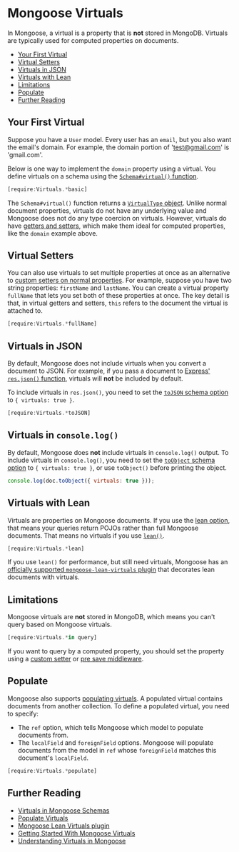 # Mongoose Virtuals

In Mongoose, a virtual is a property that is **not** stored in MongoDB. 
Virtuals are typically used for computed properties on documents.

* [Your First Virtual](#your-first-virtual)
* [Virtual Setters](#virtual-setters)
* [Virtuals in JSON](#virtuals-in-json)
* [Virtuals with Lean](#virtuals-with-lean)
* [Limitations](#limitations)
* [Populate](#populate)
* [Further Reading](#further-reading)

## Your First Virtual

Suppose you have a `User` model. Every user has an `email`, but you also
want the email's domain. For example, the domain portion of 
'test@gmail.com' is 'gmail.com'.

Below is one way to implement the `domain` property using a virtual.
You define virtuals on a schema using the [`Schema#virtual()` function](../../docs/api/schema.html#schema_Schema-virtual).

```javascript
[require:Virtuals.*basic]
```

The `Schema#virtual()` function returns a [`VirtualType` object](../../docs/api/virtualtype.html). Unlike normal document properties,
virtuals do not have any underlying value and Mongoose does not do
any type coercion on virtuals. However, virtuals do have
[getters and setters](../../docs/tutorials/getters-setters.html), which make 
them ideal for computed properties, like the `domain` example above.

## Virtual Setters

You can also use virtuals to set multiple properties at once as an
alternative to [custom setters on normal properties](../../docs/tutorials/getters-setters.html#setters). For example, suppose
you have two string properties: `firstName` and `lastName`. You can
create a virtual property `fullName` that lets you set both of
these properties at once. The key detail is that, in virtual getters and
setters, `this` refers to the document the virtual is attached to.

```javascript
[require:Virtuals.*fullName]
```

## Virtuals in JSON

By default, Mongoose does not include virtuals when you convert a document to JSON.
For example, if you pass a document to [Express'  `res.json()` function](http://expressjs.com/en/4x/api.html#res.json), virtuals will **not** be included by default.

To include virtuals in `res.json()`, you need to set the
[`toJSON` schema option](../../docs/guide.html#toJSON) to `{ virtuals: true }`.

```javascript
[require:Virtuals.*toJSON]
```

## Virtuals in `console.log()`

By default, Mongoose does **not** include virtuals in `console.log()` output.
To include virtuals in `console.log()`, you need to set the [`toObject` schema option](../../docs/guide.html#toObject) to `{ virtuals: true }`, or use `toObject()` before printing the object.

```javascript
console.log(doc.toObject({ virtuals: true }));
```

## Virtuals with Lean

Virtuals are properties on Mongoose documents. If you use the
[lean option](../../docs/tutorials/lean.html), that means your queries return POJOs
rather than full Mongoose documents. That means no virtuals if you use
[`lean()`](../../docs/api/query.html#query_Query-lean).

```javascript
[require:Virtuals.*lean]
```

If you use `lean()` for performance, but still need virtuals, Mongoose
has an
[officially supported `mongoose-lean-virtuals` plugin](https://plugins.mongoosejs.io/plugins/lean-virtuals)
that decorates lean documents with virtuals.

## Limitations

Mongoose virtuals are **not** stored in MongoDB, which means you can't query
based on Mongoose virtuals.

```javascript
[require:Virtuals.*in query]
```

If you want to query by a computed property, you should set the property using
a [custom setter](../../docs/tutorials/getters-setters.html) or [pre save middleware](../../docs/middleware.html).

## Populate

Mongoose also supports [populating virtuals](../../docs/populate.html). A populated
virtual contains documents from another collection. To define a populated
virtual, you need to specify:

- The `ref` option, which tells Mongoose which model to populate documents from.
- The `localField` and `foreignField` options. Mongoose will populate documents from the model in `ref` whose `foreignField` matches this document's `localField`.

```javascript
[require:Virtuals.*populate]
```

## Further Reading

* [Virtuals in Mongoose Schemas](../../docs/guide.html#virtuals)
* [Populate Virtuals](../../docs/populate.html#populate-virtuals)
* [Mongoose Lean Virtuals plugin](https://plugins.mongoosejs.io/plugins/lean-virtuals)
* [Getting Started With Mongoose Virtuals](https://masteringjs.io/tutorials/mongoose/virtuals)
* [Understanding Virtuals in Mongoose](https://futurestud.io/tutorials/understanding-virtuals-in-mongoose)